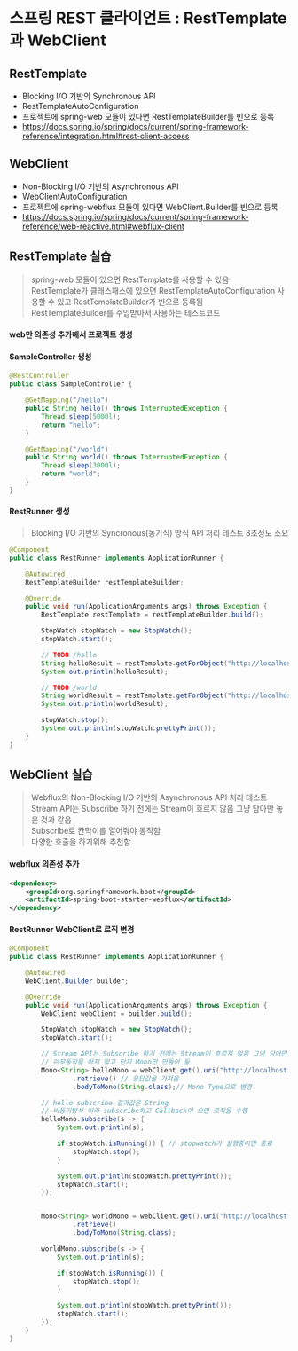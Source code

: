 # 스프링 REST 클라이언트 : RestTemplate과 WebClient
## RestTemplate
- Blocking I/O 기반의 Synchronous API
- RestTemplateAutoConfiguration
- 프로젝트에 spring-web 모듈이 있다면 RestTemplate​Builder​를 빈으로 등록
- https://docs.spring.io/spring/docs/current/spring-framework-reference/integration.html#rest-client-access

## WebClient
- Non-Blocking I/O 기반의 Asynchronous API
- WebClientAutoConfiguration
- 프로젝트에 spring-webflux 모듈이 있다면 WebClient.​Builder​를 빈으로 등록
- https://docs.spring.io/spring/docs/current/spring-framework-reference/web-reactive.html#webflux-client


## RestTemplate 실습
> spring-web 모듈이 있으면 RestTemplate를 사용할 수 있음  
> RestTemplate가 클래스패스에 있으면 RestTemplateAutoConfiguration 사용할 수 있고 RestTemplateBuilder가 빈으로 등록됨  
> RestTemplateBuilder를 주입받아서 사용하는 테스트코드  

#### web만 의존성 추가해서 프로젝트 생성

#### SampleController 생성
```java
@RestController
public class SampleController {

    @GetMapping("/hello")
    public String hello() throws InterruptedException {
        Thread.sleep(5000l);
        return "hello";
    }

    @GetMapping("/world")
    public String world() throws InterruptedException {
        Thread.sleep(3000l);
        return "world";
    }
}
```

#### RestRunner 생성
> Blocking I/O 기반의 Syncronous(동기식) 방식 API 처리 테스트 8초정도 소요  
  
```java
@Component
public class RestRunner implements ApplicationRunner {

    @Autowired
    RestTemplateBuilder restTemplateBuilder;

    @Override
    public void run(ApplicationArguments args) throws Exception {
        RestTemplate restTemplate = restTemplateBuilder.build();

        StopWatch stopWatch = new StopWatch();
        stopWatch.start();

        // TODO /hello
        String helloResult = restTemplate.getForObject("http://localhost:8080/hello", String.class);
        System.out.println(helloResult);

        // TODO /world
        String worldResult = restTemplate.getForObject("http://localhost:8080/world", String.class);
        System.out.println(worldResult);

        stopWatch.stop();
        System.out.println(stopWatch.prettyPrint());
    }
}
```

## WebClient 실습
> Webflux의 Non-Blocking I/O 기반의 Asynchronous API 처리 테스트  
> Stream API는 Subscribe 하기 전에는 Stream이 흐르지 않음 그냥 담아만 놓은 것과 같음  
> Subscribe로 칸막이를 열어줘야 동작함  
> 다양한 호출을 하기위해 추천함  

#### webflux 의존성 추가
```xml
<dependency>
    <groupId>org.springframework.boot</groupId>
    <artifactId>spring-boot-starter-webflux</artifactId>
</dependency>
```

#### RestRunner WebClient로 로직 변경  
```java
@Component
public class RestRunner implements ApplicationRunner {

    @Autowired
    WebClient.Builder builder;

    @Override
    public void run(ApplicationArguments args) throws Exception {
        WebClient webClient = builder.build();

        StopWatch stopWatch = new StopWatch();
        stopWatch.start();

        // Stream API는 Subscribe 하기 전에는 Stream이 흐르지 않음 그냥 담아만 놓은 것 뿐임
        // 아무동작을 하지 않고 단지 Mono만 만들어 둠
        Mono<String> helloMono = webClient.get().uri("http://localhost:8080/hello") // get으로 /hello 요청
                .retrieve() // 응답값을 가져옴
                .bodyToMono(String.class);// Mono Type으로 변경

        // hello subscribe 결과값은 String
        // 비동기방식 이라 subscribe하고 Callback이 오면 로직을 수행
        helloMono.subscribe(s -> {
            System.out.println(s);

            if(stopWatch.isRunning()) { // stopwatch가 실행중이면 종료
                stopWatch.stop();
            }

            System.out.println(stopWatch.prettyPrint());
            stopWatch.start();
        });


        Mono<String> worldMono = webClient.get().uri("http://localhost:8080/world")
                .retrieve()
                .bodyToMono(String.class);

        worldMono.subscribe(s -> {
            System.out.println(s);

            if(stopWatch.isRunning()) {
                stopWatch.stop();
            }

            System.out.println(stopWatch.prettyPrint());
            stopWatch.start();
        });
    }
}
```
